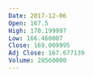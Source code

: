 ```yaml
---
Date: 2017-12-06
Open: 167.5
High: 170.199997
Low: 166.460007
Close: 169.009995
Adj Close: 167.677139
Volume: 28560000
---
```


